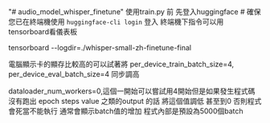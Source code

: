 "# audio_model_whisper_finetune" 
使用train.py 前 先登入huggingface # 確保您已在終端機使用 `huggingface-cli login` 登入
終端機下指令可以用tensorboard看儀表板

tensorboard --logdir=./whisper-small-zh-finetune-final

電腦顯示卡的顯存比較高的可以試著將
per_device_train_batch_size=4,
per_device_eval_batch_size=4
同步調高

dataloader_num_workers=0,這個一開始可以嘗試用4開始但是如果發生程式碼沒有跑出
epoch steps value 之類的output 的話 將這個值調低
甚至到0
否則程式會死當不能執行
通常會顯示batch值的增加
程式內部是預設為5000個batch
